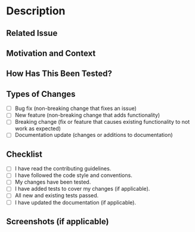 # Description

<!-- A brief description of what this PR does. -->

## Related Issue
<!-- Reference any related issues (e.g., #123) -->

## Motivation and Context
<!-- Why is this change being made? What problem does it solve? -->

## How Has This Been Tested?
<!-- Describe the testing that was done to ensure the changes work as expected. -->

## Types of Changes

- [ ] Bug fix (non-breaking change that fixes an issue)
- [ ] New feature (non-breaking change that adds functionality)
- [ ] Breaking change (fix or feature that causes existing functionality to not work as expected)
- [ ] Documentation update (changes or additions to documentation)

## Checklist

- [ ] I have read the contributing guidelines.
- [ ] I have followed the code style and conventions.
- [ ] My changes have been tested.
- [ ] I have added tests to cover my changes (if applicable).
- [ ] All new and existing tests passed.
- [ ] I have updated the documentation (if applicable).

## Screenshots (if applicable)
